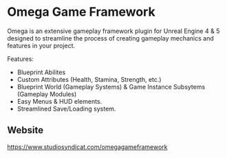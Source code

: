 # Omega Game Framework

Omega is an extensive gameplay framework plugin for Unreal Engine 4 & 5 designed to streamline the process of creating gameplay mechanics and features in your project.

Features:
* Blueprint Abilites
* Custom Attributes (Health, Stamina, Strength, etc.)
* Blueprint World (Gameplay Systems) & Game Instance Subsytems (Gameplay Modules)
* Easy Menus & HUD elements.
* Streamlined Save/Loading system.


## Website
https://www.studiosyndicat.com/omegagameframework
